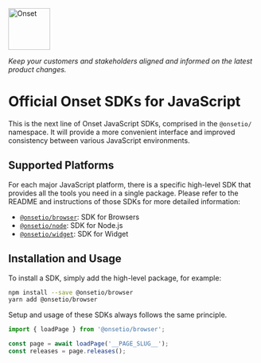 <a href="https://www.onset.io/?utm_source=github&utm_medium=logo" target="_blank">
  <img src="https://www.onset.io/logo.png" alt="Onset" height="84">
</a>

_Keep your customers and stakeholders aligned and informed on the latest product changes._

# Official Onset SDKs for JavaScript

This is the next line of Onset JavaScript SDKs, comprised in the `@onsetio/` namespace. It will provide a more convenient interface and improved consistency between various JavaScript environments.

## Supported Platforms

For each major JavaScript platform, there is a specific high-level SDK that provides all the tools you need in a single package. Please refer to the README and instructions of those SDKs for more detailed information:

- [`@onsetio/browser`](https://github.com/onsetio/onset-js/tree/main/packages/browser): SDK for Browsers
- [`@onsetio/node`](https://github.com/onsetio/onset-js/tree/master/packages/node): SDK for Node.js
- [`@onsetio/widget`](https://github.com/onsetio/onset-js/tree/master/packages/widget): SDK for Widget

## Installation and Usage

To install a SDK, simply add the high-level package, for example:

```sh
npm install --save @onsetio/browser
yarn add @onsetio/browser
```

Setup and usage of these SDKs always follows the same principle.

```js
import { loadPage } from '@onsetio/browser';

const page = await loadPage('__PAGE_SLUG__');
const releases = page.releases();
```
